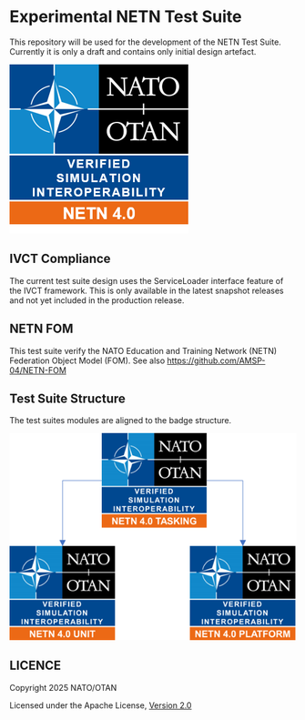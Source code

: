 # Experimental NETN Test Suite

This repository will be used for the development of the NETN Test Suite. Currently it is only a draft and contains only initial design artefact.

![NETN Badge](docs/src/NETN-4.0.png)

## IVCT Compliance

The current test suite design uses the ServiceLoader interface feature of the IVCT framework. This is only available in the latest snapshot releases and not yet included in the production release. 

## NETN FOM

This test suite verify the NATO Education and Training Network (NETN) Federation Object Model (FOM). 
See also https://github.com/AMSP-04/NETN-FOM

## Test Suite Structure

The test suites modules are aligned to the badge structure. 

![Badges](docs/src/badge-dependencies.png)


## LICENCE

Copyright 2025 NATO/OTAN

Licensed under the Apache License, [Version 2.0](http://www.apache.org/licenses/LICENSE-2.0)
